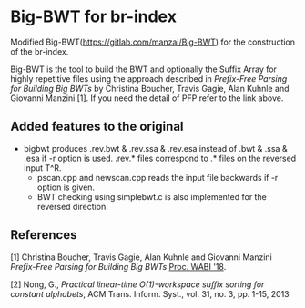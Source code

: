 # Big-BWT for br-index

Modified Big-BWT(https://gitlab.com/manzai/Big-BWT) for the construction of the br-index.

Big-BWT is the tool to build the BWT and optionally the Suffix Array for highly repetitive files using the approach described in *Prefix-Free Parsing for Building Big BWTs* by Christina Boucher, Travis Gagie, Alan Kuhnle and Giovanni Manzini [1]. If you need the detail of PFP refer to the link above.

## Added features to the original

- bigbwt produces .rev.bwt & .rev.ssa & .rev.esa instead of .bwt & .ssa & .esa if -r option is used. .rev.* files correspond to .* files on the reversed input T^R.
	- pscan.cpp and newscan.cpp reads the input file backwards if -r option is given.
	- BWT checking using simplebwt.c is also implemented for the reversed direction.

## References

\[1\]  Christina Boucher, Travis Gagie, Alan Kuhnle and Giovanni Manzini 
*Prefix-Free Parsing for Building Big BWTs* [Proc. WABI '18](http://drops.dagstuhl.de/opus/volltexte/2018/9304/).

\[2\] Nong, G., 
*Practical linear-time O(1)-workspace suffix sorting for constant alphabets*, ACM Trans. Inform. Syst., vol. 31, no. 3, pp. 1-15, 2013